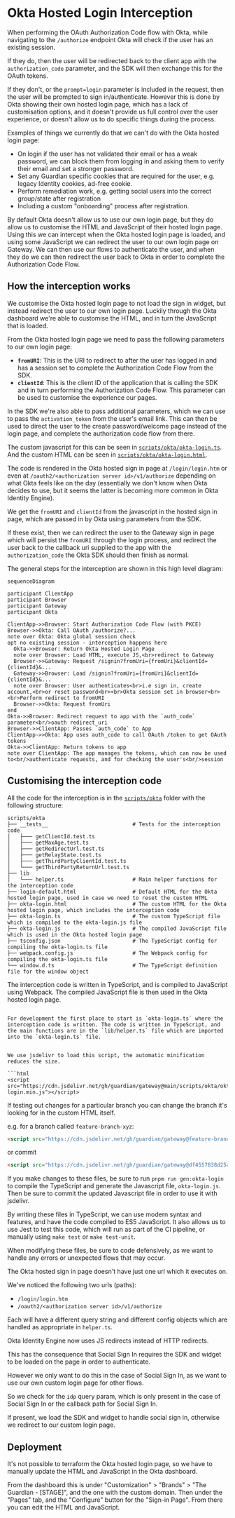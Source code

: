 # Okta Hosted Login Interception

When performing the OAuth Authorization Code flow with Okta, while navigating to the `/authorize` endpoint Okta will check if the user has an existing session.

If they do, then the user will be redirected back to the client app with the `authorization_code` parameter, and the SDK will then exchange this for the OAuth tokens.

If they don't, or the `prompt=login` parameter is included in the request, then the user will be prompted to sign in/authenticate. However this is done by Okta showing their own hosted login page, which has a lack of customisation options, and it doesn't provide us full control over the user experience, or doesn't allow us to do specific things during the process.

Examples of things we currently do that we can't do with the Okta hosted login page:

- On login if the user has not validated their email or has a weak password, we can block them from logging in and asking them to verify their email and set a stronger password.
- Set any Guardian specific cookies that are required for the user, e.g. legacy Identity cookies, ad-free cookie.
- Perform remediation work, e.g. getting social users into the correct group/state after registration
- Including a custom "onboarding" process after registration.

By default Okta doesn't allow us to use our own login page, but they do allow us to customise the HTML and JavaScript of their hosted login page. Using this we can intercept when the Okta hosted login page is loaded, and using some JavaScript we can redirect the user to our own login page on Gateway. We can then use our flows to authenticate the user, and when they do we can then redirect the user back to Okta in order to complete the Authorization Code Flow.

## How the interception works

We customise the Okta hosted login page to not load the sign in widget, but instead redirect the user to our own login page. Luckily through the Okta dashboard we're able to customise the HTML, and in turn the JavaScript that is loaded.

From the Okta hosted login page we need to pass the following parameters to our own login page:

- **`fromURI`**: This is the URI to redirect to after the user has logged in and has a session set to complete the Authorization Code Flow from the SDK.
- **`clientId`**: This is the client ID of the application that is calling the SDK and in turn performing the Authorization Code Flow. This parameter can be used to customise the experience our pages.

In the SDK we're also able to pass additional parameters, which we can use to pass the `activation_token` from the user's email link. This can then be used to direct the user to the create password/welcome page instead of the login page, and complete the authorization code flow from there.

The custom javascript for this can be seen in [`scripts/okta/okta-login.ts`](../../scripts/okta/okta-login.ts). And the custom HTML can be seen in [`scripts/okta/okta-login.html`](../../scripts/okta/okta-login.html).

The code is rendered in the Okta hosted sign in page at `/login/login.htm` or even at `/oauth2/<authorization server id>/v1/authorize` depending on what Okta feels like on the day (essentially we don't know when Okta decides to use, but it seems the latter is becoming more common in Okta Identity Engine).

We get the `fromURI` and `clientId` from the javascript in the hosted sign in page, which are passed in by Okta using parameters from the SDK.

If these exist, then we can redirect the user to the Gateway sign in page which will persist the `fromURI` through the login process, and redirect the user back to the callback uri supplied to the app with the `authorization_code` the Okta SDK should then finish as normal.

The general steps for the interception are shown in this high level diagram:

```mermaid
sequenceDiagram

participant ClientApp
participant Browser
participant Gateway
participant Okta

ClientApp->>Browser: Start Authorization Code Flow (with PKCE)
Browser->>Okta: Call OAuth /authorize?...
note over Okta: Okta global session check
opt no existing session - interception happens here
  Okta->>Browser: Return Okta Hosted Login Page
  note over Browser: Load HTML, execute JS,<br>redirect to Gateway
  Browser->>Gateway: Request /signin?fromUri={fromUri}&clientId={clientId}&...
  Gateway->>Browser: Load /signin?fromUri={fromUri}&clientId={clientId}&...
  note over Browser: User authenticates<br>i.e sign in, create account,<br>or reset password<br><br>Okta session set in browser<br><br>Perform redirect to fromURI
  Browser->>Okta: Request fromUri
end
Okta->>Browser: Redirect request to app with the `auth_code` parameter<br/>oauth redirect_uri
Browser->>ClientApp: Passes `auth_code` to App
ClientApp->>Okta: App uses auth_code to call OAuth /token to get OAuth tokens
Okta->>ClientApp: Return tokens to app
note over ClientApp: The app manages the tokens, which can now be used to<br/>authenticate requests, and for checking the user's<br/>session
```

## Customising the interception code

All the code for the interception is in the [`scripts/okta`](../../scripts/okta) folder with the following structure:

```
scripts/okta
├── __tests__                           # Tests for the interception code
│   ├─── getClientId.test.ts
│   ├─── getMaxAge.test.ts
│   ├─── getRedirectUrl.test.ts
│   ├─── getRelayState.test.ts
│   ├─── getThirdPartyClientId.test.ts
│   └─── getThirdPartyReturnUrl.test.ts
├── lib
│   └─── helper.ts                      # Main helper functions for the interception code
├── login-default.html                  # Default HTML for the Okta hosted login page, used in case we need to reset the custom HTML
├── okta-login.html                     # The custom HTML for the Okta hosted login page, which includes the interception code
├── okta-login.ts                       # The custom TypeScript file which is compiled to the okta-login.js file
├── okta-login.js                       # The compiled JavaScript file which is used in the Okta hosted login page
├── tsconfig.json                       # The TypeScript config for compiling the okta-login.ts file
├── webpack.config.js                   # The Webpack config for compiling the okta-login.ts file
└── window.d.ts                         # The TypeScript definition file for the window object
```

The interception code is written in TypeScript, and is compiled to JavaScript using Webpack. The compiled JavaScript file is then used in the Okta hosted login page.

````

For development the first place to start is `okta-login.ts` where the interception code is written. The code is written in TypeScript, and the main functions are in the `lib/helper.ts` file which are imported into the `okta-login.ts` file.


We use jsdelivr to load this script, the automatic minification reduces the size.

```html
<script src="https://cdn.jsdelivr.net/gh/guardian/gateway@main/scripts/okta/okta-login.min.js"></script>
````

If testing out changes for a particular branch you can change the branch it's looking for in the custom HTML itself.

e.g. for a branch called `feature-branch-xyz`:

```html
<script src="https://cdn.jsdelivr.net/gh/guardian/gateway@feature-branch-xyz/scripts/okta/okta-login.min.js"></script>
```

or commit

```html
<script src="https://cdn.jsdelivr.net/gh/guardian/gateway@df4557838d25ab7991130acc4cbe92e6ab063e6d/scripts/okta/okta-login.min.js"></script>
```

If you make changes to these files, be sure to run `pnpm run gen:okta-login` to compile the TypeScript and generate the Javascript file, `okta-login.js`.
Then be sure to commit the updated Javascript file in order to use it with jsdelivr.

By writing these files in TypeScript, we can use modern syntax and features, and have the code compiled to ES5 JavaScript. It also allows us to use Jest to test this code, which will run as part of the CI pipeline, or manually using `make test` or `make test-unit`.

When modifying these files, be sure to code defensively, as we want to handle any errors or unexpected flows that may occur.

The Okta hosted sign in page doesn't have just one url which it executes on.

We've noticed the following two urls (paths):

- `/login/login.htm`
- `/oauth2/<authorization server id>/v1/authorize`

Each will have a different query string and different config objects which are handled as appropriate in `helper.ts`.

Okta Identity Engine now uses JS redirects instead of HTTP redirects.

This has the consequence that Social Sign In requires the SDK and widget to be loaded on the page in order to authenticate.

However we only want to do this in the case of Social Sign In, as we want to use our own custom login page for other flows.

So we check for the `idp` query param, which is only present in the case of Social Sign In or the callback path for Social Sign In.

If present, we load the SDK and widget to handle social sign in, otherwise we redirect to our custom login page.

## Deployment

It's not possible to terraform the Okta hosted login page, so we have to manually update the HTML and JavaScript in the Okta dashboard.

From the dashboard this is under "Customization" > "Brands" > "The Guardian - [STAGE]", and the one with the custom domain. Then under the "Pages" tab, and the "Configure" button for the "Sign-in Page". From there you can edit the HTML and JavaScript.
